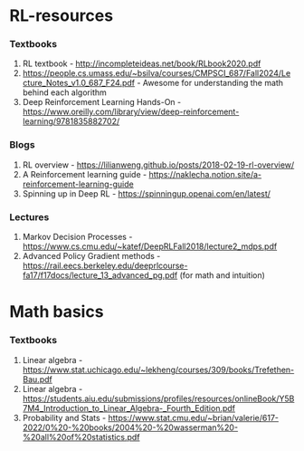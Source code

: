 # RL-resources

### Textbooks
1. RL textbook - http://incompleteideas.net/book/RLbook2020.pdf
2. https://people.cs.umass.edu/~bsilva/courses/CMPSCI_687/Fall2024/Lecture_Notes_v1.0_687_F24.pdf - Awesome for understanding the math behind each algorithm
3. Deep Reinforcement Learning Hands-On - https://www.oreilly.com/library/view/deep-reinforcement-learning/9781835882702/

### Blogs
1. RL overview - https://lilianweng.github.io/posts/2018-02-19-rl-overview/
2. A Reinforcement learning guide - https://naklecha.notion.site/a-reinforcement-learning-guide
3. Spinning up in Deep RL - https://spinningup.openai.com/en/latest/

### Lectures
1. Markov Decision Processes - https://www.cs.cmu.edu/~katef/DeepRLFall2018/lecture2_mdps.pdf
2. Advanced Policy Gradient methods - https://rail.eecs.berkeley.edu/deeprlcourse-fa17/f17docs/lecture_13_advanced_pg.pdf (for math and intuition)


# Math basics

### Textbooks
1. Linear algebra - https://www.stat.uchicago.edu/~lekheng/courses/309/books/Trefethen-Bau.pdf
2. Linear algebra - https://students.aiu.edu/submissions/profiles/resources/onlineBook/Y5B7M4_Introduction_to_Linear_Algebra-_Fourth_Edition.pdf
3. Probability and Stats - https://www.stat.cmu.edu/~brian/valerie/617-2022/0%20-%20books/2004%20-%20wasserman%20-%20all%20of%20statistics.pdf
